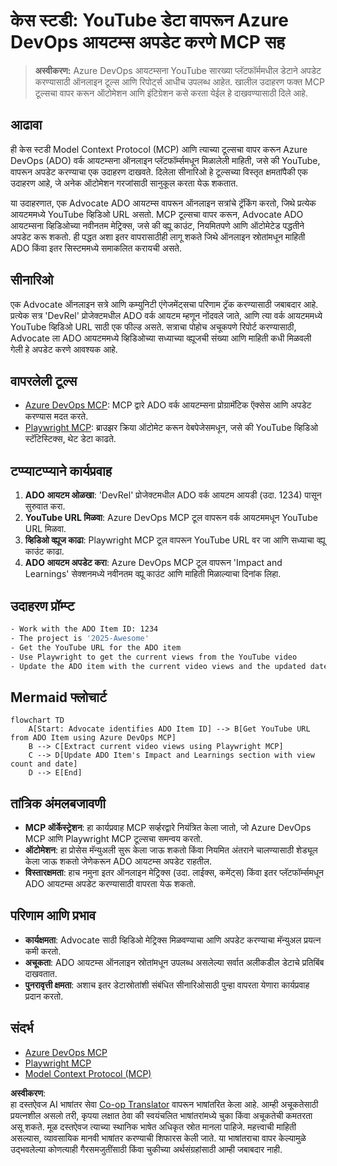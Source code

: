 <!--
CO_OP_TRANSLATOR_METADATA:
{
  "original_hash": "14a2dfbea55ef735660a06bd6bdfe5f3",
  "translation_date": "2025-06-13T21:33:29+00:00",
  "source_file": "09-CaseStudy/UpdateADOItemsFromYT.md",
  "language_code": "mr"
}
-->
# केस स्टडी: YouTube डेटा वापरून Azure DevOps आयटम्स अपडेट करणे MCP सह

> **अस्वीकरण:** Azure DevOps आयटम्सना YouTube सारख्या प्लॅटफॉर्ममधील डेटाने अपडेट करण्यासाठी ऑनलाइन टूल्स आणि रिपोर्ट्स आधीच उपलब्ध आहेत. खालील उदाहरण फक्त MCP टूल्सचा वापर करून ऑटोमेशन आणि इंटिग्रेशन कसे करता येईल हे दाखवण्यासाठी दिले आहे.

## आढावा

ही केस स्टडी Model Context Protocol (MCP) आणि त्याच्या टूल्सचा वापर करून Azure DevOps (ADO) वर्क आयटम्सना ऑनलाइन प्लॅटफॉर्म्समधून मिळालेली माहिती, जसे की YouTube, वापरून अपडेट करण्याचा एक उदाहरण दाखवते. दिलेला सीनारिओ हे टूल्सच्या विस्तृत क्षमतांपैकी एक उदाहरण आहे, जे अनेक ऑटोमेशन गरजांसाठी सानुकूल करता येऊ शकतात.

या उदाहरणात, एक Advocate ADO आयटम्स वापरून ऑनलाइन सत्रांचे ट्रॅकिंग करतो, जिथे प्रत्येक आयटममध्ये YouTube व्हिडिओ URL असतो. MCP टूल्सचा वापर करून, Advocate ADO आयटम्सना व्हिडिओच्या नवीनतम मेट्रिक्स, जसे की व्ह्यू काउंट, नियमितपणे आणि ऑटोमेटेड पद्धतीने अपडेट करू शकतो. ही पद्धत अशा इतर वापरासाठीही लागू शकते जिथे ऑनलाइन स्रोतांमधून माहिती ADO किंवा इतर सिस्टममध्ये समाकलित करायची असते.

## सीनारिओ

एक Advocate ऑनलाइन सत्रे आणि कम्युनिटी एंगेजमेंट्सचा परिणाम ट्रॅक करण्यासाठी जबाबदार आहे. प्रत्येक सत्र 'DevRel' प्रोजेक्टमधील ADO वर्क आयटम म्हणून नोंदवले जाते, आणि त्या वर्क आयटममध्ये YouTube व्हिडिओ URL साठी एक फील्ड असते. सत्राचा पोहोच अचूकपणे रिपोर्ट करण्यासाठी, Advocate ला ADO आयटममध्ये व्हिडिओच्या सध्याच्या व्ह्यूजची संख्या आणि माहिती कधी मिळवली गेली हे अपडेट करणे आवश्यक आहे.

## वापरलेली टूल्स

- [Azure DevOps MCP](https://github.com/microsoft/azure-devops-mcp): MCP द्वारे ADO वर्क आयटम्सना प्रोग्रामॅटिक ऍक्सेस आणि अपडेट करण्यास मदत करते.
- [Playwright MCP](https://github.com/microsoft/playwright-mcp): ब्राउझर क्रिया ऑटोमेट करून वेबपेजेसमधून, जसे की YouTube व्हिडिओ स्टॅटिस्टिक्स, थेट डेटा काढते.

## टप्प्याटप्प्याने कार्यप्रवाह

1. **ADO आयटम ओळखा**: 'DevRel' प्रोजेक्टमधील ADO वर्क आयटम आयडी (उदा. 1234) पासून सुरुवात करा.
2. **YouTube URL मिळवा**: Azure DevOps MCP टूल वापरून वर्क आयटममधून YouTube URL मिळवा.
3. **व्हिडिओ व्ह्यूज काढा**: Playwright MCP टूल वापरून YouTube URL वर जा आणि सध्याचा व्ह्यू काउंट काढा.
4. **ADO आयटम अपडेट करा**: Azure DevOps MCP टूल वापरून 'Impact and Learnings' सेक्शनमध्ये नवीनतम व्ह्यू काउंट आणि माहिती मिळाल्याचा दिनांक लिहा.

## उदाहरण प्रॉम्प्ट

```bash
- Work with the ADO Item ID: 1234
- The project is '2025-Awesome'
- Get the YouTube URL for the ADO item
- Use Playwright to get the current views from the YouTube video
- Update the ADO item with the current video views and the updated date of the information
```

## Mermaid फ्लोचार्ट

```mermaid
flowchart TD
    A[Start: Advocate identifies ADO Item ID] --> B[Get YouTube URL from ADO Item using Azure DevOps MCP]
    B --> C[Extract current video views using Playwright MCP]
    C --> D[Update ADO Item's Impact and Learnings section with view count and date]
    D --> E[End]
```

## तांत्रिक अंमलबजावणी

- **MCP ऑर्केस्ट्रेशन**: हा कार्यप्रवाह MCP सर्व्हरद्वारे नियंत्रित केला जातो, जो Azure DevOps MCP आणि Playwright MCP टूल्सचा समन्वय करतो.
- **ऑटोमेशन**: हा प्रोसेस मॅन्युअली सुरू केला जाऊ शकतो किंवा नियमित अंतराने चालण्यासाठी शेड्यूल केला जाऊ शकतो जेणेकरून ADO आयटम्स अपडेट राहतील.
- **विस्तारक्षमता**: हाच नमुना इतर ऑनलाइन मेट्रिक्स (उदा. लाईक्स, कमेंट्स) किंवा इतर प्लॅटफॉर्म्समधून ADO आयटम्स अपडेट करण्यासाठी वापरता येऊ शकतो.

## परिणाम आणि प्रभाव

- **कार्यक्षमता**: Advocate साठी व्हिडिओ मेट्रिक्स मिळवण्याचा आणि अपडेट करण्याचा मॅन्युअल प्रयत्न कमी करतो.
- **अचूकता**: ADO आयटम्स ऑनलाइन स्रोतांमधून उपलब्ध असलेल्या सर्वात अलीकडील डेटाचे प्रतिबिंब दाखवतात.
- **पुनरावृत्ती क्षमता**: अशाच इतर डेटास्रोतांशी संबंधित सीनारिओसाठी पुन्हा वापरता येणारा कार्यप्रवाह प्रदान करतो.

## संदर्भ

- [Azure DevOps MCP](https://github.com/microsoft/azure-devops-mcp)
- [Playwright MCP](https://github.com/microsoft/playwright-mcp)
- [Model Context Protocol (MCP)](https://modelcontextprotocol.io/)

**अस्वीकरण**:  
हा दस्तऐवज AI भाषांतर सेवा [Co-op Translator](https://github.com/Azure/co-op-translator) वापरून भाषांतरित केला आहे. आम्ही अचूकतेसाठी प्रयत्नशील असलो तरी, कृपया लक्षात ठेवा की स्वयंचलित भाषांतरांमध्ये चुका किंवा अचूकतेची कमतरता असू शकते. मूळ दस्तऐवज त्याच्या स्थानिक भाषेत अधिकृत स्रोत मानला पाहिजे. महत्त्वाची माहिती असल्यास, व्यावसायिक मानवी भाषांतर करण्याची शिफारस केली जाते. या भाषांतराचा वापर केल्यामुळे उद्भवलेल्या कोणत्याही गैरसमजुतींसाठी किंवा चुकीच्या अर्थसंग्रहांसाठी आम्ही जबाबदार नाही.